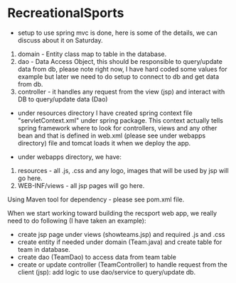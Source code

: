 RecreationalSports
==================
- setup to use spring mvc is done, here is some of the details, we can discuss about it on Saturday.

1. domain - Entity class map to table in the database. 
2. dao - Data Access Object, this should be responsible to query/update data from db, please note right now, 
   I have hard coded some values for example but later we need to do setup to connect to db and get data from db.
3. controller - it handles any request from  the view (jsp) and interact with DB to query/update data (Dao)

- under resources directory I have created spring context file "servletContext.xml" under spring package.
This context actually tells spring framework where to look for controllers, views and any other bean and that is defined 
in web.xml (please see under webapps directory) file and tomcat loads it when we deploy the app.

- under webapps directory, we have:
1. resources - all .js, .css and any logo, images that will be used by jsp will go here.
2. WEB-INF/views - all jsp pages will go here.

Using Maven tool for dependency - please see pom.xml file.

When we start working toward building the recsport web app, we really need to do following (I have taken an example):
- create jsp page under views (showteams.jsp) and required .js and .css
- create entity if needed under domain (Team.java) and create table for team in database.
- create dao (TeamDao) to access data from team table
- create or update controller (TeamController) to handle request from the client (jsp): add logic 
to use dao/service to query/update db. 
